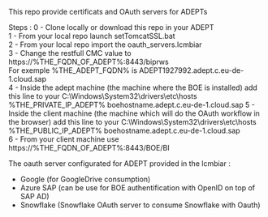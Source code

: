 This repo provide certificats and OAuth servers for ADEPTs

Steps :
0 - Clone locally or download this repo in your ADEPT  
1 - From your local repo launch setTomcatSSL.bat  
2 - From your local repo import the oauth_servers.lcmbiar  
3 - Change the restfull CMC value to https://%THE_FQDN_OF_ADEPT%:8443/biprws  
      For exemple %THE_ADEPT_FQDN% is ADEPT1927992.adept.c.eu-de-1.cloud.sap  
4 - Inside the adept machine (the machine where the BOE is installed) add this line to your C:\Windows\System32\drivers\etc\hosts  
      %THE_PRIVATE_IP_ADEPT% boehostname.adept.c.eu-de-1.cloud.sap
5 - Inside the client machine (the machine which will do the OAuth workflow in the browser) add this line to your C:\Windows\System32\drivers\etc\hosts  
      %THE_PUBLIC_IP_ADEPT% boehostname.adept.c.eu-de-1.cloud.sap  
6 - From your client machine use  https://%THE_FQDN_OF_ADEPT%:8443/BOE/BI  
  
  
The oauth server configurated for ADEPT provided in the lcmbiar :  
   - Google (for GoogleDrive consumption)  
   - Azure SAP (can be use for BOE authentification with OpenID on top of SAP AD)  
   - Snowflake (Snowflake OAuth server to consume Snowflake with Oauth)  
